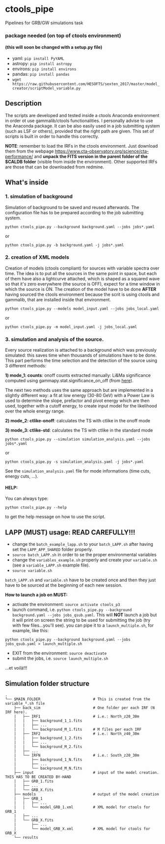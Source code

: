 # ctools_pipe
Pipelines for GRB/GW simulations task

### package needed (on top of ctools environment) 
#### (this will soon be changed with a setup.py file)
- yaml: `pip install PyYAML`
- astropy: `pip install astropy`
- environs: `pip install environs`
- pandas: `pip install pandas`
- `wget https://raw.githubusercontent.com/HESOFTS/sexten_2017/master/model_creator/scriptModel_variable.py`

## Description

The scripts are developed and tested inside a ctools Anaconda environment in order ot use gammalib/ctools functionalities. I personally advise to use the Anaconda package. It can be also easily used in a job submitting system (such as LSF or others), provided that the right path are given. This set of scripts is built in order to handle this correctly.

**NOTE**: remember to load the IRFs in the ctools environment. Just download them from the webpage https://www.cta-observatory.org/science/cta-performance/ and **unpack the FITS version in the parent folder of the $CALDB folder** (visible from inside the environment). Other supported IRFs are those that can be downloaded from redmine.

## What's inside
### **1. simulation of background** 
Simulation of background to be saved and reused afterwards. The configuration file has to be prepared according to the job submitting system.
```
python ctools_pipe.py --background background.yaml --jobs jobs*.yaml
```
or
```
python ctools_pipe.py -b background.yaml -j jobs*.yaml
```

### **2. creation of XML models** 
Creation of models (ctools compliant) for sources with variable spectra over time. The idea is to put all the sources in the same point in space, but each of them have also a lightcurve attached, which is shaped as a squared wave so that it's zero everywhere (the source is OFF), expect for a time window in which the source is ON.
The creation of the model have to be done **AFTER** having sourced the ctools environment because the scrit is using ctools and gammalib, that are installed inside that environment.
```
python ctools_pipe.py --models model_input.yaml --jobs jobs_local.yaml
```
or
```
python ctools_pipe.py -m model_input.yaml -j jobs_local.yaml
```


### **3. simulation and analysis of the source.** 
Every source realization is attached to a background which was previously simulated: this saves time when thousands of simulations have to be done. This part performs the time selection and the detection of the source using 3 different methods: 

**1) mode_1: counts**: onoff counts extracted manually: Li&Ma significance computed using gammapy.stat.significance_on_off (from [here](https://docs.gammapy.org/dev/api/gammapy.stats.significance_on_off.html)).

The next two methods uses the same approach but are implemented in a slightly different way: a fit at low energy (30-80 GeV) with a Power Law is used to determine the slope, prefactor and pivot energy which are then used, together with a cutoff energy, to create input model for the likelihood over the whole energy range.

**2) mode_2: ctlike-onoff**: calculates the TS with ctlike in the onoff mode

**3) mode_3: ctlike-std**: calculates the TS with ctlike in the standard mode

```
python ctools_pipe.py --simulation simulation_analysis.yaml --jobs jobs*.yaml
```
or
```
python ctools_pipe.py -s simulation_analysis.yaml -j jobs*.yaml
```
See the `simulation_analysis.yaml` file for mode informations (time cuts, energy cuts, ...).

#### HELP:
You can always type: 
```
python ctools_pipe.py --help
```
to get the help message on how to use the script.

## LAPP (MUST) usage: READ CAREFULLY!!! 
- change the `batch_example_lapp.sh` to your `batch_LAPP.sh` after having set the `LAPP_APP_SHARED` folder properly.
- `source batch_LAPP.sh` in order to se the proper environmental variables
- change the `variables_example.sh` properly and create your `variable.sh` (see a `variable_LAPP.sh` example file).
- `source variable.sh`

`batch_LAPP.sh` and `variable.sh` have to be created once and then they just have to be sourced at the beginning of each new session.

**How to launch a job on MUST:**
- activate the environment: `source activate ctools_p3`
- launch command, i.e. `python ctools_pipe.py --background background.yaml --jobs jobs_qsub.yaml`. This will **NOT** launch a job but it will print on screen the string to be used for submitting the job (try with few files...you'll see). you can pipe it to a `launch_multiple.sh`, for example, like this:
```
python ctools_pipe.py --background background.yaml --jobs jobs_qsub.yaml > launch_multiple.sh
```
- EXIT from the environment: `source deactivate`
- submit the jobs, i.e. `source launch_multiple.sh`

...et voilà!!!


## Simulation folder structure
    .
    └── $MAIN_FOLDER                        # This is created from the variable_*.sh file
        ├── back_sim                        # One folder per each IRF (N IRF here).
        |   ├── IRF1                        # i.e.: North_z20_30m
        |   |   ├── background_1_1.fits
        |   |   ├── ...        
        |   |   └── background_M_1.fits     # M files per each IRF
        |   ├── IRF2                        # i.e.: North_z40_30m
        |   |   ├── background_1_2.fits
        |   |   ├── ...        
        |   |   └── background_M_2.fits        
        |   ├── ...  
        |   └── IRFN                        # i.e.: South_z20_30m
        |       ├── background_1_N.fits
        |       ├── ...        
        |       └── background_M_N.fits    
        ├── input                           # input of the model creation. THIS HAS TO BE CREATED BY-HAND 
        |   ├── GRB_1.fits
        |   ├── ...
        |   └── GRB_X.fits                        
        ├── models                          # output of the model creation 
        |   ├── GRB_1
        |   |   ├── ...
        |   |   └── model_GRB_1.xml         # XML model for ctools for GRB_1
        |   ├── ...
        |   └── GRB_X.fits                        
        |       ├── ...
        |       └── model_GRB_X.xml         # XML model for ctools for GRB_X
        └── results


